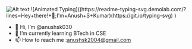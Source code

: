

<img title="a title" alt="Alt text" src="https://media.giphy.com/media/qgQUggAC3Pfv687qPC/giphy.gif">
![Animated Typing]((https://readme-typing-svg.demolab.com/?lines=Hey+there!+👋;I'm+Anush+S+Kumar)(https://git.io/typing-svg) )



- 👋 Hi, I’m @anushsk030
- 🌱 I’m currently learning BTech in CSE
- 📫 How to reach me  :anushsk2004@gmail.com
